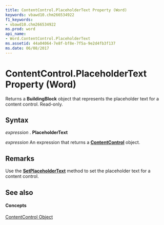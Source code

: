 ```yaml
---
title: ContentControl.PlaceholderText Property (Word)
keywords: vbawd10.chm266534922
f1_keywords:
- vbawd10.chm266534922
ms.prod: word
api_name:
- Word.ContentControl.PlaceholderText
ms.assetid: 44a04064-7e8f-bf8e-7f5a-9e2d4fb3f137
ms.date: 06/08/2017
---
```



# ContentControl.PlaceholderText Property (Word)

Returns a  **BuildingBlock** object that represents the placeholder text for a content control. Read-only.


## Syntax

 _expression_ . **PlaceholderText**

 _expression_ An expression that returns a **[ContentControl](contentcontrol-object-word.md)** object.


## Remarks

Use the  **[SetPlaceholderText](contentcontrol-setplaceholdertext-method-word.md)** method to set the placeholder text for a content control.


## See also


#### Concepts


[ContentControl Object](contentcontrol-object-word.md)

